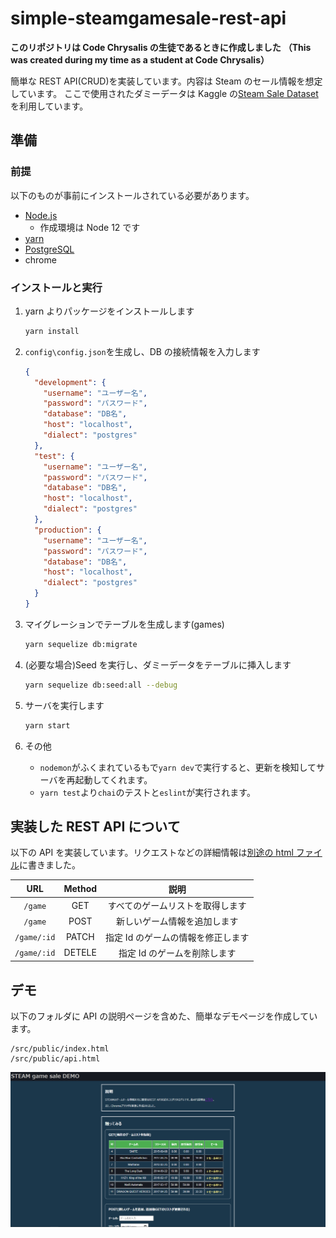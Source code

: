 # simple-steamgamesale-rest-api

**このリポジトリは Code Chrysalis の生徒であるときに作成しました**
**（This was created during my time as a student at Code Chrysalis）**

簡単な REST API(CRUD)を実装しています。内容は Steam のセール情報を想定しています。
ここで使用されたダミーデータは Kaggle の[Steam Sale Dataset](https://www.kaggle.com/xybervenom/steam-sale)を利用しています。

## 準備

### 前提

以下のものが事前にインストールされている必要があります。

- [Node.js](https://nodejs.org/en/)
  - 作成環境は Node 12 です
- [yarn](https://classic.yarnpkg.com/en/)
- [PostgreSQL](https://www.postgresql.org/)
- chrome

### インストールと実行

1. yarn よりパッケージをインストールします

   ```bash
   yarn install
   ```

2. `config\config.json`を生成し、DB の接続情報を入力します

   ```json
   {
     "development": {
       "username": "ユーザー名",
       "password": "パスワード",
       "database": "DB名",
       "host": "localhost",
       "dialect": "postgres"
     },
     "test": {
       "username": "ユーザー名",
       "password": "パスワード",
       "database": "DB名",
       "host": "localhost",
       "dialect": "postgres"
     },
     "production": {
       "username": "ユーザー名",
       "password": "パスワード",
       "database": "DB名",
       "host": "localhost",
       "dialect": "postgres"
     }
   }
   ```

3. マイグレーションでテーブルを生成します(games)

   ```bash
   yarn sequelize db:migrate
   ```

4. (必要な場合)Seed を実行し、ダミーデータをテーブルに挿入します

   ```bash
   yarn sequelize db:seed:all --debug
   ```

5. サーバを実行します
   ```bash
   yarn start
   ```
6. その他
   - `nodemon`がふくまれているもで`yarn dev`で実行すると、更新を検知してサーバを再起動してくれます。
   - `yarn test`より`chai`のテストと`eslint`が実行されます。

## 実装した REST API について

以下の API を実装しています。リクエストなどの詳細情報は[別途の html ファイル](https://github.com/regent0ro/simple-steamgamesale-rest-api/blob/main/src/public/api.html)に書きました。

| URL | Method | 説明 |
|:---:|:---:|:---:|
|`/game` |GET |すべてのゲームリストを取得します |
|`/game` |POST|新しいゲーム情報を追加します |
|`/game/:id` |PATCH |指定 Id のゲームの情報を修正します |
|`/game/:id` |DETELE |指定 Id のゲームを削除します|

## デモ

以下のフォルダに API の説明ページを含めた、簡単なデモページを作成しています。

```text
/src/public/index.html
/src/public/api.html
```

![demo page](readme_demo.PNG)

